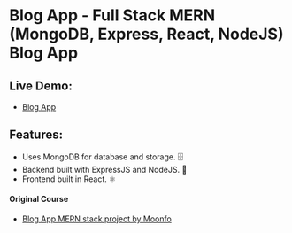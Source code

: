 # Blog App - Full Stack MERN (MongoDB, Express, React, NodeJS) Blog App

## Live Demo:

- [Blog App](https://www.google.com)

## Features:

- Uses MongoDB for database and storage. 🗄️
- Backend built with ExpressJS and NodeJS. 🚀
- Frontend built in React. ⚛️

#### Original Course

- [Blog App MERN stack project by Moonfo](https://www.youtube.com/playlist?list=PLhaS1k1mPiCO878vo-9xFJAlUfcz9dMv2)
